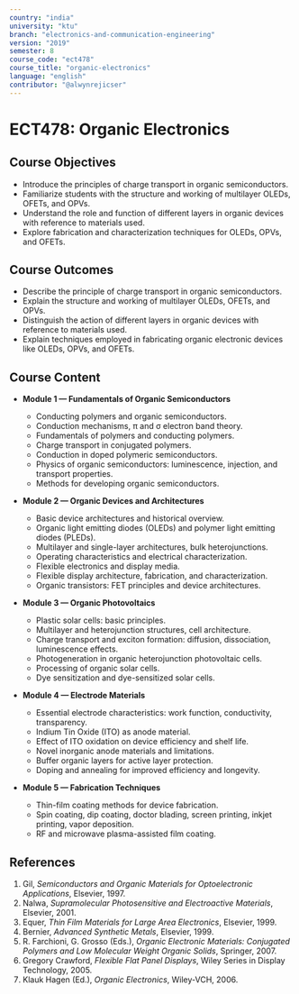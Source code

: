 ```yaml
---
country: "india"
university: "ktu"
branch: "electronics-and-communication-engineering"
version: "2019"
semester: 8
course_code: "ect478"
course_title: "organic-electronics"
language: "english"
contributor: "@alwynrejicser"
---
```


# ECT478: Organic Electronics

## Course Objectives

- Introduce the principles of charge transport in organic semiconductors.  
- Familiarize students with the structure and working of multilayer OLEDs, OFETs, and OPVs.  
- Understand the role and function of different layers in organic devices with reference to materials used.  
- Explore fabrication and characterization techniques for OLEDs, OPVs, and OFETs.  

## Course Outcomes

- Describe the principle of charge transport in organic semiconductors.  
- Explain the structure and working of multilayer OLEDs, OFETs, and OPVs.  
- Distinguish the action of different layers in organic devices with reference to materials used.  
- Explain techniques employed in fabricating organic electronic devices like OLEDs, OPVs, and OFETs.  

## Course Content

- **Module 1 — Fundamentals of Organic Semiconductors**  
  - Conducting polymers and organic semiconductors.  
  - Conduction mechanisms, π and σ electron band theory.  
  - Fundamentals of polymers and conducting polymers.  
  - Charge transport in conjugated polymers.  
  - Conduction in doped polymeric semiconductors.  
  - Physics of organic semiconductors: luminescence, injection, and transport properties.  
  - Methods for developing organic semiconductors.  

- **Module 2 — Organic Devices and Architectures**  
  - Basic device architectures and historical overview.  
  - Organic light emitting diodes (OLEDs) and polymer light emitting diodes (PLEDs).  
  - Multilayer and single-layer architectures, bulk heterojunctions.  
  - Operating characteristics and electrical characterization.  
  - Flexible electronics and display media.  
  - Flexible display architecture, fabrication, and characterization.  
  - Organic transistors: FET principles and device architectures.  

- **Module 3 — Organic Photovoltaics**  
  - Plastic solar cells: basic principles.  
  - Multilayer and heterojunction structures, cell architecture.  
  - Charge transport and exciton formation: diffusion, dissociation, luminescence effects.  
  - Photogeneration in organic heterojunction photovoltaic cells.  
  - Processing of organic solar cells.  
  - Dye sensitization and dye-sensitized solar cells.  

- **Module 4 — Electrode Materials**  
  - Essential electrode characteristics: work function, conductivity, transparency.  
  - Indium Tin Oxide (ITO) as anode material.  
  - Effect of ITO oxidation on device efficiency and shelf life.  
  - Novel inorganic anode materials and limitations.  
  - Buffer organic layers for active layer protection.  
  - Doping and annealing for improved efficiency and longevity.  

- **Module 5 — Fabrication Techniques**  
  - Thin-film coating methods for device fabrication.  
  - Spin coating, dip coating, doctor blading, screen printing, inkjet printing, vapor deposition.  
  - RF and microwave plasma-assisted film coating.  

## References

1. Gil, *Semiconductors and Organic Materials for Optoelectronic Applications*, Elsevier, 1997.  
2. Nalwa, *Supramolecular Photosensitive and Electroactive Materials*, Elsevier, 2001.  
3. Equer, *Thin Film Materials for Large Area Electronics*, Elsevier, 1999.  
4. Bernier, *Advanced Synthetic Metals*, Elsevier, 1999.  
5. R. Farchioni, G. Grosso (Eds.), *Organic Electronic Materials: Conjugated Polymers and Low Molecular Weight Organic Solids*, Springer, 2007.  
6. Gregory Crawford, *Flexible Flat Panel Displays*, Wiley Series in Display Technology, 2005.  
7. Klauk Hagen (Ed.), *Organic Electronics*, Wiley-VCH, 2006.  
